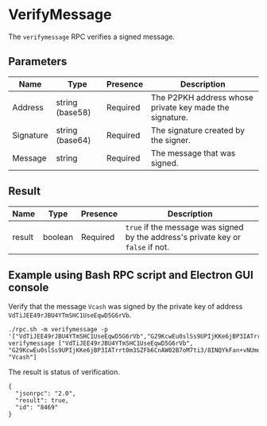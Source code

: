 # VerifyMessage
The `verifymessage` RPC verifies a signed message.

## Parameters
Name    | Type            | Presence | Description
------- | --------------- | -------- | -----------------------------------------
Address	| string (base58) | Required | The P2PKH address whose private key made the signature.
Signature | string (base64) | Required | The signature created by the signer.
Message | string | Required | The message that was signed.

## Result
Name    | Type            | Presence | Description
------- | --------------- | -------- | -----------------------------------------
result | boolean | Required | `true` if the message was signed by the address's private key or `false` if not.

## Example using Bash RPC script and Electron GUI console
Verify that the message `Vcash` was signed by the private key of address  `VdTiJEE49rJBU4YTmSHC1UseEqwD5G6rVb`.

```
./rpc.sh -m verifymessage -p '["VdTiJEE49rJBU4YTmSHC1UseEqwD5G6rVb","G29KcwEu0slSs9UPIjKKe6jBP3IATrrt0m3SZFb6CnAW02B7oM7ti3/8INQYkFan+vNUmojbGdBf0N9cYBcb3V4=","Vcash"]'
verifymessage ["VdTiJEE49rJBU4YTmSHC1UseEqwD5G6rVb", "G29KcwEu0slSs9UPIjKKe6jBP3IATrrt0m3SZFb6CnAW02B7oM7ti3/8INQYkFan+vNUmojbGdBf0N9cYBcb3V4=", "Vcash"]
```

The result is status of verification.

```
{
  "jsonrpc": "2.0",
  "result": true,
  "id": "8469"
}
```
